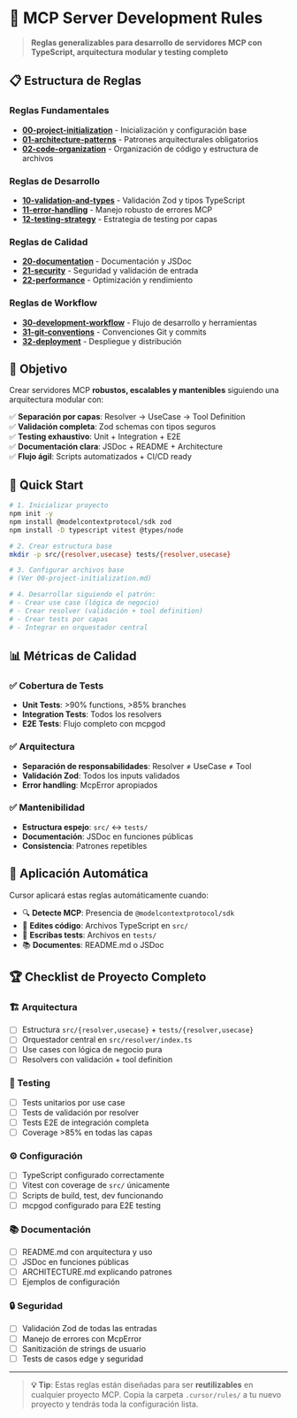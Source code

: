 # 🚀 MCP Server Development Rules

> **Reglas generalizables para desarrollo de servidores MCP con TypeScript, arquitectura modular y testing completo**

## 📋 Estructura de Reglas

### Reglas Fundamentales
- [**00-project-initialization**](./00-project-initialization.md) - Inicialización y configuración base
- [**01-architecture-patterns**](./01-architecture-patterns.md) - Patrones arquitecturales obligatorios
- [**02-code-organization**](./02-code-organization.md) - Organización de código y estructura de archivos

### Reglas de Desarrollo
- [**10-validation-and-types**](./10-validation-and-types.md) - Validación Zod y tipos TypeScript
- [**11-error-handling**](./11-error-handling.md) - Manejo robusto de errores MCP
- [**12-testing-strategy**](./12-testing-strategy.md) - Estrategia de testing por capas

### Reglas de Calidad
- [**20-documentation**](./20-documentation.md) - Documentación y JSDoc
- [**21-security**](./21-security.md) - Seguridad y validación de entrada
- [**22-performance**](./22-performance.md) - Optimización y rendimiento

### Reglas de Workflow
- [**30-development-workflow**](./30-development-workflow.md) - Flujo de desarrollo y herramientas
- [**31-git-conventions**](./31-git-conventions.md) - Convenciones Git y commits
- [**32-deployment**](./32-deployment.md) - Despliegue y distribución

## 🎯 Objetivo

Crear servidores MCP **robustos, escalables y mantenibles** siguiendo una arquitectura modular con:

✅ **Separación por capas**: Resolver → UseCase → Tool Definition  
✅ **Validación completa**: Zod schemas con tipos seguros  
✅ **Testing exhaustivo**: Unit + Integration + E2E  
✅ **Documentación clara**: JSDoc + README + Architecture  
✅ **Flujo ágil**: Scripts automatizados + CI/CD ready  

## 🚦 Quick Start

```bash
# 1. Inicializar proyecto
npm init -y
npm install @modelcontextprotocol/sdk zod
npm install -D typescript vitest @types/node

# 2. Crear estructura base
mkdir -p src/{resolver,usecase} tests/{resolver,usecase}

# 3. Configurar archivos base
# (Ver 00-project-initialization.md)

# 4. Desarrollar siguiendo el patrón:
# - Crear use case (lógica de negocio)
# - Crear resolver (validación + tool definition)
# - Crear tests por capas
# - Integrar en orquestador central
```

## 📊 Métricas de Calidad

### ✅ Cobertura de Tests
- **Unit Tests**: >90% functions, >85% branches
- **Integration Tests**: Todos los resolvers
- **E2E Tests**: Flujo completo con mcpgod

### ✅ Arquitectura
- **Separación de responsabilidades**: Resolver ≠ UseCase ≠ Tool
- **Validación Zod**: Todos los inputs validados
- **Error handling**: McpError apropiados

### ✅ Mantenibilidad
- **Estructura espejo**: `src/` ↔ `tests/`
- **Documentación**: JSDoc en funciones públicas
- **Consistencia**: Patrones repetibles

## 🔄 Aplicación Automática

Cursor aplicará estas reglas automáticamente cuando:

- 🔍 **Detecte MCP**: Presencia de `@modelcontextprotocol/sdk`
- 📝 **Edites código**: Archivos TypeScript en `src/`
- 🧪 **Escribas tests**: Archivos en `tests/`
- 📚 **Documentes**: README.md o JSDoc

## 🏆 Checklist de Proyecto Completo

### 🏗️ Arquitectura
- [ ] Estructura `src/{resolver,usecase}` + `tests/{resolver,usecase}`
- [ ] Orquestador central en `src/resolver/index.ts`
- [ ] Use cases con lógica de negocio pura
- [ ] Resolvers con validación + tool definition

### 🧪 Testing
- [ ] Tests unitarios por use case
- [ ] Tests de validación por resolver
- [ ] Tests E2E de integración completa
- [ ] Coverage >85% en todas las capas

### ⚙️ Configuración
- [ ] TypeScript configurado correctamente
- [ ] Vitest con coverage de `src/` únicamente
- [ ] Scripts de build, test, dev funcionando
- [ ] mcpgod configurado para E2E testing

### 📚 Documentación
- [ ] README.md con arquitectura y uso
- [ ] JSDoc en funciones públicas
- [ ] ARCHITECTURE.md explicando patrones
- [ ] Ejemplos de configuración

### 🔒 Seguridad
- [ ] Validación Zod de todas las entradas
- [ ] Manejo de errores con McpError
- [ ] Sanitización de strings de usuario
- [ ] Tests de casos edge y seguridad

---

> **💡 Tip**: Estas reglas están diseñadas para ser **reutilizables** en cualquier proyecto MCP. Copia la carpeta `.cursor/rules/` a tu nuevo proyecto y tendrás toda la configuración lista. 